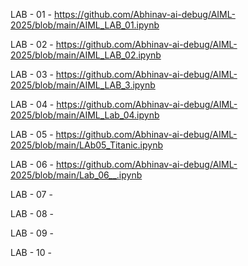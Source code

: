 LAB - 01 - https://github.com/Abhinav-ai-debug/AIML-2025/blob/main/AIML_LAB_01.ipynb

LAB - 02 - https://github.com/Abhinav-ai-debug/AIML-2025/blob/main/AIML_LAB_02.ipynb

LAB - 03 - https://github.com/Abhinav-ai-debug/AIML-2025/blob/main/AIML_LAB_3.ipynb

LAB - 04 - https://github.com/Abhinav-ai-debug/AIML-2025/blob/main/AIML_Lab_04.ipynb

LAB - 05 - https://github.com/Abhinav-ai-debug/AIML-2025/blob/main/LAb05_Titanic.ipynb

LAB - 06 - https://github.com/Abhinav-ai-debug/AIML-2025/blob/main/Lab_06__.ipynb

LAB - 07 -

LAB - 08 -

LAB - 09 -

LAB - 10 -
